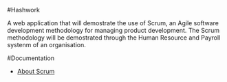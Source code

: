 #Hashwork

A web application that will demostrate the use of Scrum, an Agile software development methodology for managing product development. The Scrum methodology will be demostrated through the Human Resource and Payroll systenm of an organisation. 

#Documentation
- [About Scrum](https://www.scrum.org)


